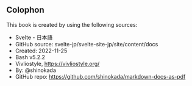 <section id="colophon" role="doc-colophon">

## Colophon

This book is created by using the following sources:

- Svelte - 日本語
- GitHub source: svelte-jp/svelte-site-jp/site/content/docs
- Created: 2022-11-25
- Bash v5.2.2
- Vivliostyle, https://vivliostyle.org/
- By: @shinokada
- GitHub repo: https://github.com/shinokada/markdown-docs-as-pdf

</section>
